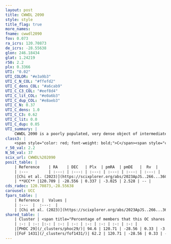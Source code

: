 ```yaml
---
layout: post
title: CWWDL 2090
style: style
title_flag: true
more_names: 
fname: cwwdl2090
fov: 0.073
ra_icrs: 120.70873
de_icrs: -28.55638
glon: 246.18434
glat: 1.24219
r50: 2.2
plx: 0.3366
UTI: "0.02"
UTI_COLOR: "#e3a9b3"
UTI_C_N_COL: "#ffefd2"
UTI_C_dens_COL: "#a6cab9"
UTI_C_C3_COL: "#eef8d4"
UTI_C_lit_COL: "#e0a6b3"
UTI_C_dup_COL: "#e8aeb3"
UTI_C_N: 0.37
UTI_C_dens: 1.0
UTI_C_C3: 0.62
UTI_C_lit: 0.0
UTI_C_dup: 0.05
UTI_summary: |
    CWWDL 2090 is a poorly populated, very dense object of intermediate C3 quality. It was recently reported in the literature.<br><br><span style="color: #99180f; font-weight: bold;">Warning: </span>This is very likely a duplicate object, which shares a large percentage of members with at least one previously reported entry.
class3: |
    <span style="color: red; font-weight: bold;">C</span><span style="color: green; font-weight: bold;">A</span>
r_50_val: 2.2
N_50_val: 37
scix_url: CWWDL%202090
posit_table: |
    | Reference    | RA    | DEC   | Plx  | pmRA  | pmDE   |  Rv  |
    | :---         | :---: | :---: | :---: | :---: | :---: | :---: |
    |[Chi et al. (2023)](https://scixplorer.org/abs/2023ApJS..266...36C) | 120.706 | -28.554 | 0.338 | -2.92 | 2.529 | -- |
    | **UCC** |120.709 | -28.556 | 0.337 | -3.025 | 2.528 | -- | 
cds_radec: 120.70873,-28.55638
carousel: UCC
fpars_table: |
    | Reference |  Values |
    | :---  |  :---:  |
    | [Chi et al. (2023)](https://scixplorer.org/abs/2023ApJS..266...36C) | `logAge=7.58, Z=0.44` |
shared_table: |
    | Cluster | <span title="Percentage of members that this OC shares with the ones listed">%</span>   | RA   | DEC   | Plx   | pmRA  | pmDE  | Rv | UTI |
    | :-: | :-: |:-: | :-: | :-: | :-: | :-: | :-: | :-: |
    |[PHOC 29](/_clusters/phoc29/)| 94.6 | 120.71 | -28.56 | 0.33 | -3.06 | 2.54 | -- |0.58 |
    |[FoF 1431](/_clusters/fof1431/)| 62.2 | 120.71 | -28.56 | 0.33 | -3.03 | 2.53 | 74.35 |0.04 |
---
```

